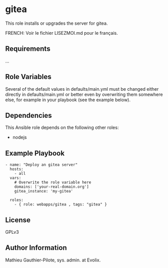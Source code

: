 gitea
=====

This role installs or upgrades the server for gitea. 

FRENCH: Voir le fichier LISEZMOI.md pour le français.

Requirements
------------

...

Role Variables
--------------

Several of the default values in defaults/main.yml must be changed either directly in defaults/main.yml or better even by overwriting them somewhere else, for example in your playbook (see the example below).

Dependencies
------------

This Ansible role depends on the following other roles:

- nodejs

Example Playbook
----------------

```
- name: "Deploy an gitea server"
  hosts: 
    - all
  vars:
    # Overwrite the role variable here
    domains: ['your-real-domain.org']
    gitea_instance: 'my-gitea'

  roles:
    - { role: webapps/gitea , tags: "gitea" }
```

License
-------

GPLv3

Author Information
------------------

Mathieu Gauthier-Pilote, sys. admin. at Evolix.
